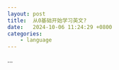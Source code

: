 ```yaml
---
layout: post
title:  从0基础开始学习英文?
date:   2024-10-06 11:24:29 +0800
categories: 
    - language 
---
```


...